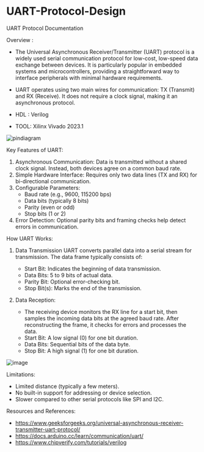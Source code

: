 # UART-Protocol-Design

UART Protocol Documentation

Overview :
  *  The Universal Asynchronous Receiver/Transmitter (UART) protocol is a widely used serial communication protocol for low-cost, low-speed data exchange between devices. It is        particularly popular in embedded systems and microcontrollers, providing a straightforward way to interface peripherals with minimal hardware requirements.

  *  UART operates using two main wires for communication: TX (Transmit) and RX (Receive). It does not require a clock signal, making it an asynchronous protocol.
  *  HDL : Verilog 
  *  TOOL: Xilinx Vivado 2023.1

![pindiagram](https://github.com/user-attachments/assets/603ab0e0-2d97-4c39-86b3-6f88986acd50)

Key Features of UART:

1. Asynchronous Communication: Data is transmitted without a shared clock signal. Instead, both devices agree on a common baud rate.
2. Simple Hardware Interface: Requires only two data lines (TX and RX) for bi-directional communication.
3. Configurable Parameters:
    *  Baud rate (e.g., 9600, 115200 bps)
    *  Data bits (typically 8 bits)
    *  Parity (even or odd)
    *  Stop bits (1 or 2) 
4. Error Detection: Optional parity bits and framing checks help detect errors in communication.

How UART Works:

1. Data Transmission
   UART converts parallel data into a serial stream for transmission. The data frame typically consists of:
   *  Start Bit: Indicates the beginning of data transmission.
   * Data Bits: 5 to 9 bits of actual data.
   * Parity Bit: Optional error-checking bit.
   * Stop Bit(s): Marks the end of the transmission.

2. Data Reception:
    *  The receiving device monitors the RX line for a start bit, then samples the incoming data bits at the agreed baud rate. After reconstructing the frame, it checks for errors and processes the data.
    *  Start Bit: A low signal (0) for one bit duration.
    *  Data Bits: Sequential bits of the data byte.
    *  Stop Bit: A high signal (1) for one bit duration.
  
![image](https://github.com/user-attachments/assets/dd0799ce-4040-4479-99e4-e7c1a12e6da9)

Limitations:
  *  Limited distance (typically a few meters).
  *  No built-in support for addressing or device selection.
  *  Slower compared to other serial protocols like SPI and I2C.
    
Resources and References:
  *  https://www.geeksforgeeks.org/universal-asynchronous-receiver-transmitter-uart-protocol/
  *  https://docs.arduino.cc/learn/communication/uart/
  *  https://www.chipverify.com/tutorials/verilog
